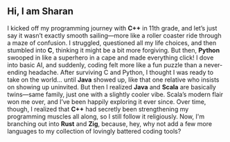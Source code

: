 ## Hi, I am Sharan

I kicked off my programming journey with **C++** in 11th grade, and let’s just say it wasn’t exactly smooth sailing—more like a roller coaster ride through a maze of confusion. I struggled, questioned all my life choices, and then stumbled into **C**, thinking it might be a bit more forgiving. But then, **Python** swooped in like a superhero in a cape and made everything click! I dove into basic AI, and suddenly, coding felt more like a fun puzzle than a never-ending headache. After surviving C and Python, I thought I was ready to take on the world… until **Java** showed up, like that one relative who insists on showing up uninvited. But then I realized **Java** and **Scala** are basically twins—same family, just one with a slightly cooler vibe. Scala’s modern flair won me over, and I’ve been happily exploring it ever since. Over time, though, I realized that **C++** had secretly been strengthening my programming muscles all along, so I still follow it religiously. Now, I'm branching out into **Rust** and **Zig**, because, hey, why not add a few more languages to my collection of lovingly battered coding tools?
